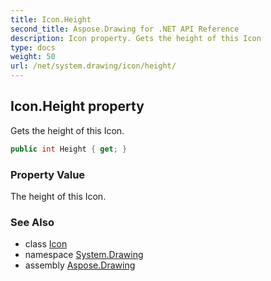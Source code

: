 ```yaml
---
title: Icon.Height
second_title: Aspose.Drawing for .NET API Reference
description: Icon property. Gets the height of this Icon
type: docs
weight: 50
url: /net/system.drawing/icon/height/
---
```

## Icon.Height property

Gets the height of this Icon.

```csharp
public int Height { get; }
```

### Property Value

The height of this Icon.

### See Also

* class [Icon](../)
* namespace [System.Drawing](../../icon/)
* assembly [Aspose.Drawing](../../../)


